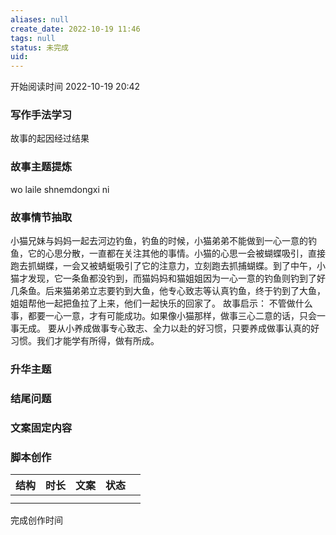 ```yaml
---
aliases: null
create_date: 2022-10-19 11:46 
tags: null
status: 未完成 
uid: 
---
```




开始阅读时间 2022-10-19  20:42

### 写作手法学习
故事的起因经过结果

### 故事主题提炼
wo laile shnemdongxi ni

### 故事情节抽取
小猫兄妹与妈妈一起去河边钓鱼，钓鱼的时候，小猫弟弟不能做到一心一意的钓鱼，它的心思分散，一直都在关注其他的事情。小猫的心思一会被蝴蝶吸引，直接跑去抓蝴蝶，一会又被蜻蜓吸引了它的注意力，立刻跑去抓捕蝴蝶。到了中午，小猫才发现，它一条鱼都没钓到，而猫妈妈和猫姐姐因为一心一意的钓鱼则钓到了好几条鱼。后来猫弟弟立志要钓到大鱼，他专心致志等认真钓鱼，终于钓到了大鱼，姐姐帮他一起把鱼拉了上来，他们一起快乐的回家了。
故事启示：
不管做什么事，都要一心一意，才有可能成功。如果像小猫那样，做事三心二意的话，只会一事无成。
要从小养成做事专心致志、全力以赴的好习惯，只要养成做事认真的好习惯。我们才能学有所得，做有所成。


### 升华主题

### 结尾问题

### 文案固定内容


### 脚本创作

| 结构 | 时长 | 文案 | 状态 |     |
| ---- | ---- | ---- | ---- | --- |
|      |      |      |      |     |
|      |      |      |      |     |

完成创作时间  